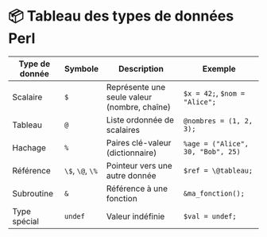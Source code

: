 # 📦 Tableau des types de données Perl

| Type de donnée | Symbole | Description                                  | Exemple                          |
|----------------|---------|----------------------------------------------|----------------------------------|
| Scalaire       | `$`     | Représente une seule valeur (nombre, chaîne) | `$x = 42;`, `$nom = "Alice";`    |
| Tableau        | `@`     | Liste ordonnée de scalaires                  | `@nombres = (1, 2, 3);`          |
| Hachage        | `%`     | Paires clé-valeur (dictionnaire)             | `%age = ("Alice", 30, "Bob", 25)`|
| Référence      | `\$`, `\@`, `\%` | Pointeur vers une autre donnée         | `$ref = \@tableau;`              |
| Subroutine     | `&`     | Référence à une fonction                     | `&ma_fonction();`                |
| Type spécial   | `undef` | Valeur indéfinie                             | `$val = undef;`                  |
